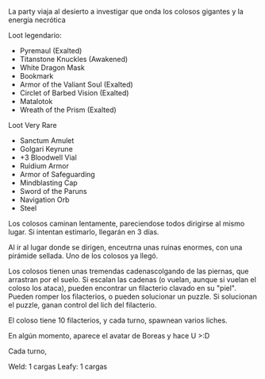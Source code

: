 
La party viaja al desierto a investigar que onda los colosos gigantes y la energía necrótica


Loot legendario:
- Pyremaul (Exalted)
- Titanstone Knuckles (Awakened)
- White Dragon Mask
- Bookmark
- Armor of the Valiant Soul (Exalted)
- Circlet of Barbed Vision (Exalted)
- Matalotok
- Wreath of the Prism (Exalted)

Loot Very Rare
- Sanctum Amulet
- Golgari Keyrune
- +3 Bloodwell Vial
- Ruidium Armor
- Armor of Safeguarding
- Mindblasting Cap
- Sword of the Paruns
- Navigation Orb
- Steel


Los colosos caminan lentamente, pareciendose todos dirigirse al mismo lugar. Si intentan estimarlo, llegarán en 3 días.

Al ir al lugar donde se dirigen, enceutrna unas ruinas enormes, con una pirámide sellada. Uno de los colosos ya llegó.

Los colosos tienen unas tremendas cadenascolgando de las piernas, que arrastran por el suelo. Si escalan las cadenas (o vuelan, aunque si vuelan el coloso los ataca), pueden encontrar un filacterio clavado en su "piel". Pueden romper los filacterios, o pueden solucionar un puzzle. Si solucionan el puzzle, ganan control del lich del filacterio.

El coloso tiene 10 filacterios, y cada turno, spawnean varios liches.

En algún momento, aparece el avatar de Boreas y hace U >:D

Cada turno, 

Weld: 1 cargas
Leafy: 1 cargas
